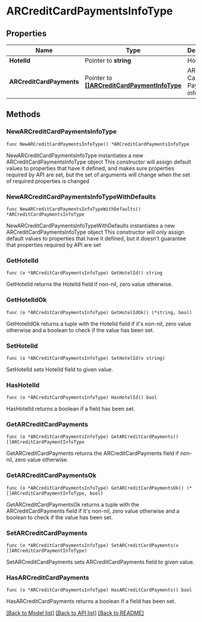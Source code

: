 # ARCreditCardPaymentsInfoType

## Properties

Name | Type | Description | Notes
------------ | ------------- | ------------- | -------------
**HotelId** | Pointer to **string** | Hotel Code. | [optional] 
**ARCreditCardPayments** | Pointer to [**[]ARCreditCardPaymentInfoType**](ARCreditCardPaymentInfoType.md) | AR Credit Card Payments info . | [optional] 

## Methods

### NewARCreditCardPaymentsInfoType

`func NewARCreditCardPaymentsInfoType() *ARCreditCardPaymentsInfoType`

NewARCreditCardPaymentsInfoType instantiates a new ARCreditCardPaymentsInfoType object
This constructor will assign default values to properties that have it defined,
and makes sure properties required by API are set, but the set of arguments
will change when the set of required properties is changed

### NewARCreditCardPaymentsInfoTypeWithDefaults

`func NewARCreditCardPaymentsInfoTypeWithDefaults() *ARCreditCardPaymentsInfoType`

NewARCreditCardPaymentsInfoTypeWithDefaults instantiates a new ARCreditCardPaymentsInfoType object
This constructor will only assign default values to properties that have it defined,
but it doesn't guarantee that properties required by API are set

### GetHotelId

`func (o *ARCreditCardPaymentsInfoType) GetHotelId() string`

GetHotelId returns the HotelId field if non-nil, zero value otherwise.

### GetHotelIdOk

`func (o *ARCreditCardPaymentsInfoType) GetHotelIdOk() (*string, bool)`

GetHotelIdOk returns a tuple with the HotelId field if it's non-nil, zero value otherwise
and a boolean to check if the value has been set.

### SetHotelId

`func (o *ARCreditCardPaymentsInfoType) SetHotelId(v string)`

SetHotelId sets HotelId field to given value.

### HasHotelId

`func (o *ARCreditCardPaymentsInfoType) HasHotelId() bool`

HasHotelId returns a boolean if a field has been set.

### GetARCreditCardPayments

`func (o *ARCreditCardPaymentsInfoType) GetARCreditCardPayments() []ARCreditCardPaymentInfoType`

GetARCreditCardPayments returns the ARCreditCardPayments field if non-nil, zero value otherwise.

### GetARCreditCardPaymentsOk

`func (o *ARCreditCardPaymentsInfoType) GetARCreditCardPaymentsOk() (*[]ARCreditCardPaymentInfoType, bool)`

GetARCreditCardPaymentsOk returns a tuple with the ARCreditCardPayments field if it's non-nil, zero value otherwise
and a boolean to check if the value has been set.

### SetARCreditCardPayments

`func (o *ARCreditCardPaymentsInfoType) SetARCreditCardPayments(v []ARCreditCardPaymentInfoType)`

SetARCreditCardPayments sets ARCreditCardPayments field to given value.

### HasARCreditCardPayments

`func (o *ARCreditCardPaymentsInfoType) HasARCreditCardPayments() bool`

HasARCreditCardPayments returns a boolean if a field has been set.


[[Back to Model list]](../README.md#documentation-for-models) [[Back to API list]](../README.md#documentation-for-api-endpoints) [[Back to README]](../README.md)


